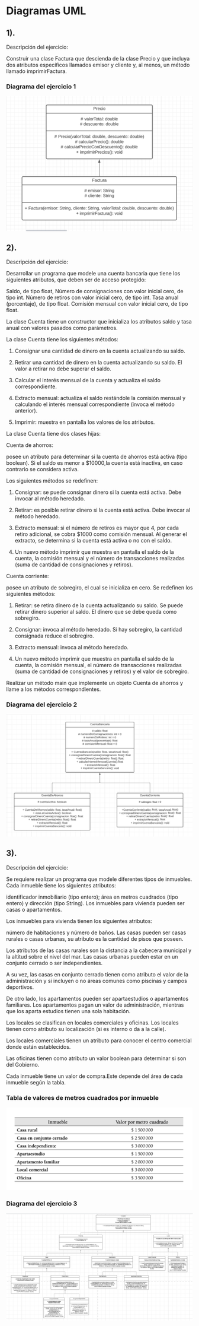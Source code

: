 # Diagramas UML
## 1).  
Descripción del ejercicio:

Construir una clase Factura que descienda de la clase Precio y que incluya dos atributos específicos llamados emisor y cliente y, al menos, un método llamado imprimirFactura.

### Diagrama del ejercicio 1
![Diagrama 1](./DiagramasUML/Semana1Ejercicio1.png)

## 2).  
Descripción del ejercicio:

Desarrollar un programa que modele una cuenta bancaria que tiene los
siguientes atributos, que deben ser de acceso protegido:  

Saldo, de tipo float, Número de consignaciones con valor inicial cero, de tipo int.
Número de retiros con valor inicial cero, de tipo int.
Tasa anual (porcentaje), de tipo float.
Comisión mensual con valor inicial cero, de tipo float.  

La clase Cuenta tiene un constructor que inicializa los atributos saldo
y tasa anual con valores pasados como parámetros.  

La clase Cuenta tiene los siguientes métodos:  

1. Consignar una cantidad de dinero en la cuenta actualizando su saldo.  

2. Retirar una cantidad de dinero en la cuenta actualizando su saldo.
El valor a retirar no debe superar el saldo.  

3. Calcular el interés mensual de la cuenta y actualiza el saldo correspondiente.  

4. Extracto mensual: actualiza el saldo restándole la comisión mensual
y calculando el interés mensual correspondiente (invoca el método anterior).  

5. Imprimir: muestra en pantalla los valores de los atributos.

La clase Cuenta tiene dos clases hijas:  

Cuenta de ahorros:

posee un atributo para determinar si la cuenta de ahorros está activa (tipo boolean). 
Si el saldo es menor a $10000,la cuenta está inactiva, en caso contrario se considera activa.  

Los siguientes métodos se redefinen:

1. Consignar: se puede consignar dinero si la cuenta está activa.
Debe invocar al método heredado.

2. Retirar: es posible retirar dinero si la cuenta está activa. Debe
invocar al método heredado.

3. Extracto mensual: si el número de retiros es mayor que 4, por
cada retiro adicional, se cobra $1000 como comisión mensual.
Al generar el extracto, se determina si la cuenta está activa o no
con el saldo.

4. Un nuevo método imprimir que muestra en pantalla el saldo
de la cuenta, la comisión mensual y el número de transacciones
realizadas (suma de cantidad de consignaciones y retiros).

Cuenta corriente: 

posee un atributo de sobregiro, el cual se inicializa en cero. Se redefinen los siguientes métodos:

1. Retirar: se retira dinero de la cuenta actualizando su saldo. Se puede retirar dinero superior al saldo. El dinero que se debe queda
como sobregiro.

2. Consignar: invoca al método heredado. Si hay sobregiro, la
cantidad consignada reduce el sobregiro.

3. Extracto mensual: invoca al método heredado.

4. Un nuevo método imprimir que muestra en pantalla el saldo
de la cuenta, la comisión mensual, el número de transacciones
realizadas (suma de cantidad de consignaciones y retiros) y el
valor de sobregiro.

Realizar un método main que implemente un objeto Cuenta de ahorros y llame a los métodos correspondientes.

### Diagrama del ejercicio 2
![Diagrama 2](./DiagramasUML/Semana1Ejercicio2.png)

## 3).  
Descripción del ejercicio:

Se requiere realizar un programa que modele diferentes tipos de inmuebles.
Cada inmueble tiene los siguientes atributos:

identificador inmobiliario (tipo entero); área en metros cuadrados (tipo entero) y dirección (tipo String).
Los inmuebles para vivienda pueden ser casas o apartamentos.

Los inmuebles para vivienda tienen los siguientes atributos:

número de habitaciones y número de baños. Las casas pueden ser casas rurales o casas urbanas, su atributo es la cantidad de pisos que poseen.

Los atributos de las casas rurales son la distancia a la cabecera municipal y la altitud sobre el nivel del mar.
Las casas urbanas pueden estar en un conjunto cerrado o ser independientes.
 
A su vez, las casas en conjunto cerrado tienen como atributo el valor de la administración y si incluyen o no áreas comunes como piscinas y campos deportivos. 

De otro lado, los apartamentos pueden ser apartaestudios o apartamentos familiares. Los apartamentos pagan un valor de administración, mientras que los aparta estudios tienen una sola habitación.

Los locales se clasifican en locales comerciales y oficinas. Los locales tienen como atributo su localización (si es interno o da a la calle).

Los locales comerciales tienen un atributo para conocer el centro comercial donde
están establecidos.

Las oficinas tienen como atributo un valor boolean para determinar si son del Gobierno.

Cada inmueble tiene un valor de compra.Este depende del área de cada inmueble según la tabla.

### Tabla de valores de metros cuadrados por inmueble
![Tabla de valores](./ImagenAreaInmueble/valorInmueble.png)


### Diagrama del ejercicio 3
![Diagrama 3](./DiagramasUML/Semana1Ejercicio3.png)